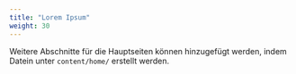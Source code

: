 ```yaml
---
title: "Lorem Ipsum"
weight: 30
---
```


Weitere Abschnitte für die Hauptseiten können hinzugefügt werden, indem Datein unter `content/home/`
erstellt werden.
